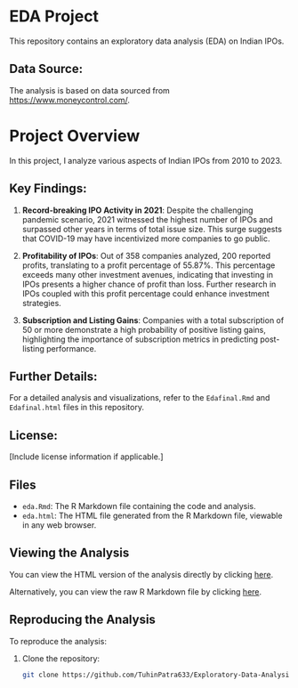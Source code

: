 # EDA Project

This repository contains an exploratory data analysis (EDA) on Indian IPOs.

## Data Source:

The analysis is based on data sourced from https://www.moneycontrol.com/.

# Project Overview

In this project, I analyze various aspects of Indian IPOs from 2010 to 2023.

## Key Findings:

1. **Record-breaking IPO Activity in 2021**: Despite the challenging pandemic scenario, 2021 witnessed the highest number of IPOs and surpassed other years in terms of total issue size. This surge suggests that COVID-19 may have incentivized more companies to go public.

2. **Profitability of IPOs**: Out of 358 companies analyzed, 200 reported profits, translating to a profit percentage of 55.87%. This percentage exceeds many other investment avenues, indicating that investing in IPOs presents a higher chance of profit than loss. Further research in IPOs coupled with this profit percentage could enhance investment strategies.

3. **Subscription and Listing Gains**: Companies with a total subscription of 50 or more demonstrate a high probability of positive listing gains, highlighting the importance of subscription metrics in predicting post-listing performance.

## Further Details:

For a detailed analysis and visualizations, refer to the `Edafinal.Rmd` and `Edafinal.html` files in this repository. 

## License:

[Include license information if applicable.]


## Files

- `eda.Rmd`: The R Markdown file containing the code and analysis.
- `eda.html`: The HTML file generated from the R Markdown file, viewable in any web browser.

## Viewing the Analysis

You can view the HTML version of the analysis directly by clicking [here](https://htmlpreview.github.io/?https://github.com/TuhinPatra633/Exploratory-Data-Analysis/blob/main/Edafinal.html).

Alternatively, you can view the raw R Markdown file by clicking [here](https://github.com/TuhinPatra633/Exploratory-Data-Analysis/blob/main/Edafinal.Rmd).

## Reproducing the Analysis

To reproduce the analysis:

1. Clone the repository:
   ```bash
   git clone https://github.com/TuhinPatra633/Exploratory-Data-Analysis.git
